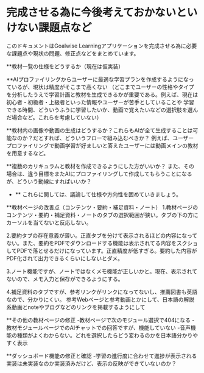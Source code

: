 # 完成させる為に今後考えておかないといけない課題点など

このドキュメントはGoalwise Learningアプリケーションを完成させる為に必要な課題点や現状の問題、修正点などをまとめています。

**教材一覧の仕様をどうするか（現在は仮実装）

**AIプロファイリングからユーザーに最適な学習プランを作成するようになっているが、現状は精度がそこまで高くない
（どこまでユーザーの性格やタイプを分析したうえで学習計画と教材を生成できるかが重要である。例えば、現在は初心者・初級者・上級者といった情報やユーザーが苦手としていることや
学習できる時間、どういうふうに学習したいか、動画で覚えたいなどの選択肢を選んだ場合など。これらを考慮していない）

**教材内の画像や動画の生成はどうするか？これらもAIが全て生成することは可能なのか？だとすれば、どういうフローで組み込むべきか？
例えば、ユーザープロファイリングで動画学習が好ましいと答えたユーザーには動画メインの教材を用意するなど。

**複数のカリキュラムと教材を作成できるようにした方がいいか？
また、その場合は、違う目標をまたAIにプロファイリングして作成してもらうことになるが、どういう動線にすればいいか？

- ** これらに関しては、議論して仕様や方向性を固めていきましょう。

**教材ページの改善点（コンテンツ・要約・補足資料・ノート）
1.教材ページのコンテンツ・要約・補足資料・ノートのタブの選択範囲が狭い。タブの下の方にカーソルを当てないと反応しない。

2.要約タブの存在意義が薄い。正直タブを分けて表示されるほどの内容になってない。また、要約をPDFでダウンロードする機能は表示されてる内容をスクショしてPDFで落とせるだけになっています。正直精度が低すぎる。要約した内容がPDF化されて出力できるくらいにしないとダメ。

3.ノート機能ですが、ノートではなくメモ機能が正しいかと。現在、表示されてないので、メモ入力と保存ができるようにする。

4.補足資料のタブですが、参考リンクがリンクになってないし、推薦図書も英語なので、分かりにくい。
参考Webページと参考動画とかにして、日本語の解説系動画とnoteやブログなどのリンクを掲載するようにして

**その他の教材ページの修正
-教材ページで次のモジュール選択で404になる
-教材モジュールページでのAIチャットでの回答ですが、機能していない
-音声機能の種類がよくわからない。どれを選択したらどう変わるのかを日本語分かりやすく表示

**ダッシュボード機能の修正と確認
-学習の進行度に合わせて進捗が表示される実装は未実装なのか実装済みだけど、表示の反映ができていないのか？
